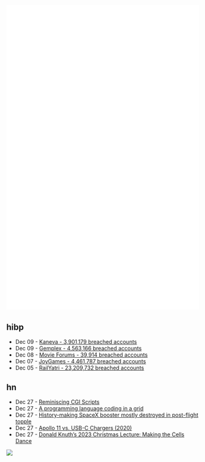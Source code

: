 ![Metrics](https://raw.githubusercontent.com/phixion/phixion/master/metrics.svg)

## hibp

<!--
for https://github.com/phixion/phixion/blob/main/.github/workflows/feeds.yml
-->
<!--START_SECTION:haveibeenpwnd-->
- Dec 09 - [Kaneva - 3,901,179 breached accounts](https://haveibeenpwned.com/PwnedWebsites#Kaneva)
- Dec 09 - [Gemplex - 4,563,166 breached accounts](https://haveibeenpwned.com/PwnedWebsites#Gemplex)
- Dec 08 - [Movie Forums - 39,914 breached accounts](https://haveibeenpwned.com/PwnedWebsites#MovieForums)
- Dec 07 - [JoyGames - 4,461,787 breached accounts](https://haveibeenpwned.com/PwnedWebsites#JoyGames)
- Dec 05 - [RailYatri - 23,209,732 breached accounts](https://haveibeenpwned.com/PwnedWebsites#RailYatri)
<!--END_SECTION:haveibeenpwnd-->

## hn

<!--
for https://github.com/phixion/phixion/blob/main/.github/workflows/feeds.yml
-->
<!--START_SECTION:hn-->
- Dec 27 - [Reminiscing CGI Scripts](https://rednafi.com/go/reminiscing_cgi_scripts/)
- Dec 27 - [A programming language coding in a grid](https://github.com/SPLWare/esProc/wiki/A-programming-language-coding-in-a-grid)
- Dec 27 - [History-making SpaceX booster mostly destroyed in post-flight topple](http://www.collectspace.com/news/news-122623a-spacex-falcon-9-first-stage-1058-lost-recovery.html)
- Dec 27 - [Apollo 11 vs. USB-C Chargers (2020)](https://forrestheller.com/Apollo-11-Computer-vs-USB-C-chargers.html)
- Dec 27 - [Donald Knuth’s 2023 Christmas Lecture: Making the Cells Dance](https://thenewstack.io/donald-knuths-2023-christmas-lecture-make-the-cells-dance/)
<!--END_SECTION:hn-->

<!--
for https://yhype.me
-->
![](https://hit.yhype.me/github/profile?user_id=13013670)
